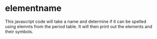 # elementname

This javascript code will take a name and determine if it can be spelled using elemnts from the period table.  It will then print out the elements and their symbols.
